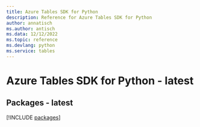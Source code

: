 ```yaml
---
title: Azure Tables SDK for Python
description: Reference for Azure Tables SDK for Python
author: annatisch
ms.author: antisch
ms.data: 12/12/2022
ms.topic: reference
ms.devlang: python
ms.service: tables
---
```

# Azure Tables SDK for Python - latest
## Packages - latest
[!INCLUDE [packages](tables-index.md)]